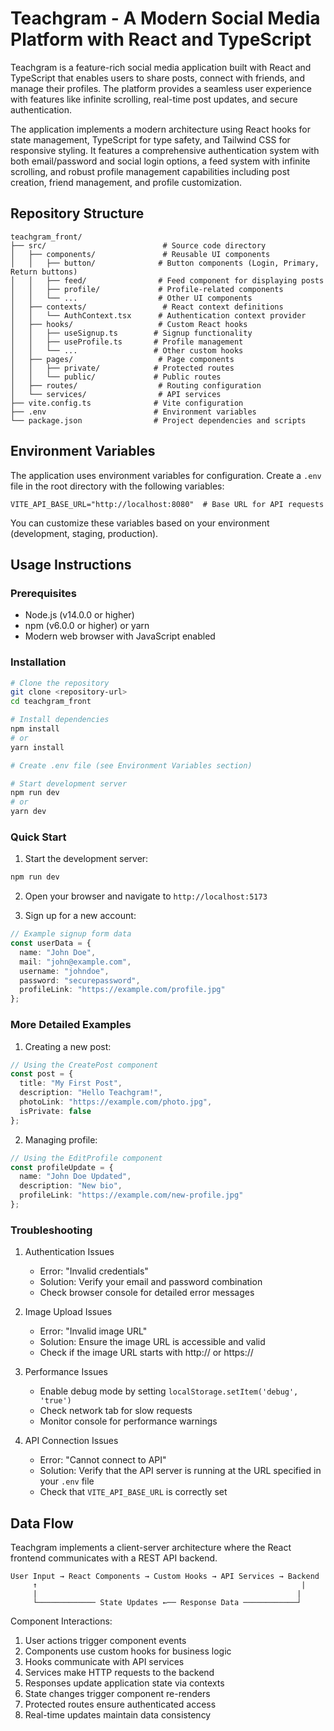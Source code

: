 # Teachgram - A Modern Social Media Platform with React and TypeScript

Teachgram is a feature-rich social media application built with React and TypeScript that enables users to share posts, connect with friends, and manage their profiles. The platform provides a seamless user experience with features like infinite scrolling, real-time post updates, and secure authentication.

The application implements a modern architecture using React hooks for state management, TypeScript for type safety, and Tailwind CSS for responsive styling. It features a comprehensive authentication system with both email/password and social login options, a feed system with infinite scrolling, and robust profile management capabilities including post creation, friend management, and profile customization.

## Repository Structure
```
teachgram_front/
├── src/                          # Source code directory
│   ├── components/               # Reusable UI components
│   │   ├── button/              # Button components (Login, Primary, Return buttons)
│   │   ├── feed/                # Feed component for displaying posts
│   │   ├── profile/             # Profile-related components
│   │   └── ...                  # Other UI components
│   ├── contexts/                 # React context definitions
│   │   └── AuthContext.tsx      # Authentication context provider
│   ├── hooks/                   # Custom React hooks
│   │   ├── useSignup.ts        # Signup functionality
│   │   ├── useProfile.ts       # Profile management
│   │   └── ...                 # Other custom hooks
│   ├── pages/                   # Page components
│   │   ├── private/            # Protected routes
│   │   └── public/             # Public routes
│   ├── routes/                  # Routing configuration
│   └── services/                # API services
├── vite.config.ts              # Vite configuration
├── .env                        # Environment variables
└── package.json                # Project dependencies and scripts
```

## Environment Variables
The application uses environment variables for configuration. Create a `.env` file in the root directory with the following variables:

```
VITE_API_BASE_URL="http://localhost:8080"  # Base URL for API requests
```

You can customize these variables based on your environment (development, staging, production).

## Usage Instructions
### Prerequisites
- Node.js (v14.0.0 or higher)
- npm (v6.0.0 or higher) or yarn
- Modern web browser with JavaScript enabled

### Installation
```bash
# Clone the repository
git clone <repository-url>
cd teachgram_front

# Install dependencies
npm install
# or
yarn install

# Create .env file (see Environment Variables section)

# Start development server
npm run dev
# or
yarn dev
```

### Quick Start
1. Start the development server:
```bash
npm run dev
```

2. Open your browser and navigate to `http://localhost:5173`

3. Sign up for a new account:
```typescript
// Example signup form data
const userData = {
  name: "John Doe",
  mail: "john@example.com",
  username: "johndoe",
  password: "securepassword",
  profileLink: "https://example.com/profile.jpg"
};
```

### More Detailed Examples
1. Creating a new post:
```typescript
// Using the CreatePost component
const post = {
  title: "My First Post",
  description: "Hello Teachgram!",
  photoLink: "https://example.com/photo.jpg",
  isPrivate: false
};
```

2. Managing profile:
```typescript
// Using the EditProfile component
const profileUpdate = {
  name: "John Doe Updated",
  description: "New bio",
  profileLink: "https://example.com/new-profile.jpg"
};
```

### Troubleshooting
1. Authentication Issues
   - Error: "Invalid credentials"
   - Solution: Verify your email and password combination
   - Check browser console for detailed error messages

2. Image Upload Issues
   - Error: "Invalid image URL"
   - Solution: Ensure the image URL is accessible and valid
   - Check if the image URL starts with http:// or https://

3. Performance Issues
   - Enable debug mode by setting `localStorage.setItem('debug', 'true')`
   - Check network tab for slow requests
   - Monitor console for performance warnings

4. API Connection Issues
   - Error: "Cannot connect to API"
   - Solution: Verify that the API server is running at the URL specified in your `.env` file
   - Check that `VITE_API_BASE_URL` is correctly set

## Data Flow
Teachgram implements a client-server architecture where the React frontend communicates with a REST API backend.

```ascii
User Input → React Components → Custom Hooks → API Services → Backend
     ↑                                                           |
     |                                                          |
     └───────────── State Updates ←── Response Data ────────────┘
```

Component Interactions:
1. User actions trigger component events
2. Components use custom hooks for business logic
3. Hooks communicate with API services
4. Services make HTTP requests to the backend
5. Responses update application state via contexts
6. State changes trigger component re-renders
7. Protected routes ensure authenticated access
8. Real-time updates maintain data consistency